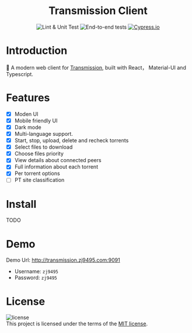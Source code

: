 <h1 align="center">Transmission Client</h1>

<div align="center">

![Lint & Unit Test](https://github.com/zj9495/transmission-client/workflows/Lint%20&%20Unit%20Test/badge.svg)
![End-to-end tests](https://github.com/zj9495/transmission-client/workflows/End-to-end%20tests/badge.svg?branch=master)
[![Cypress.io](https://img.shields.io/badge/tested%20with-Cypress-04C38E.svg)](https://www.cypress.io/)

</div>

# Introduction

🚧 A modern web client for [Transmission](https://github.com/transmission/transmission), built with React， Material-UI and Typescript.

# Features

- [x] Moden UI
- [X] Mobile friendly UI
- [x] Dark mode
- [x] Multi-language support.
- [x] Start, stop, upload, delete and recheck torrents
- [x] Select files to download
- [x] Choose files priority
- [X] View details about connected peers
- [X] Full information about each torrent
- [X] Per torrent options
- [ ] PT site classification

# Install
TODO

# Demo

Demo Url: http://transmission.zj9495.com:9091

- Username: `zj9495`
- Password: `zj9495`

# License

![license](https://img.shields.io/github/license/zj9495/transmission-client)  
This project is licensed under the terms of the [MIT license](https://github.com/zj9495/transmission-client/blob/master/LICENSE).
